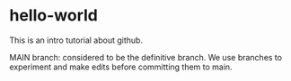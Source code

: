 # hello-world
This is an intro tutorial about github.

MAIN branch: considered to be the definitive branch. We use branches to experiment and make edits before committing them to main.
